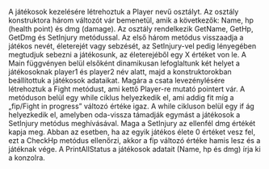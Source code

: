 A játékosok kezelésére létrehoztuk a Player nevű osztályt. Az osztály konstruktora három változót vár bemenetül, amik a következők: Name, hp (health point) és dmg (damage). 
Az osztály rendelkezik GetName, GetHp, GetDmg és SetInjury metódussal.
Az első három metódus visszaadja a játékos nevét, életerejét vagy sebzését, az SetInjury-vel pedig lényegében megtudjuk sebezni a játékosunk, az életerejéből egy X értéket von le.
A Main függvényen belül elsőként dinamikusan lefoglaltunk két helyet a játékosoknak player1 és player2 név alatt, majd a konstruktorokban beállítottuk a játékosok adataikat. 
Magára a csata levezénylésére létrehoztuk a Fight metódust, ami kettő Player-re mutató pointert vár. 
A metóduson belül egy while ciklus helyezkedik el, ami addig fit míg a „fip/Fight in progress” változó értéke igaz. 
A while cikluson belül egy if ág helyezkedik el, amelyben oda-vissza támadják egymást a játékosok a SetInjury metódus meghívásával. 
Maga a SetInjury az ellenfél dmg értékét kapja meg. Abban az esetben, ha az egyik játékos élete 0 értéket vesz fel, ezt a CheckHp metódus ellenőrzi, akkor a fip változó értéke hamis lesz és a játéknak vége. 
A PrintAllStatus a játékosok adatait (Name, hp és dmg) írja ki a konzolra. 